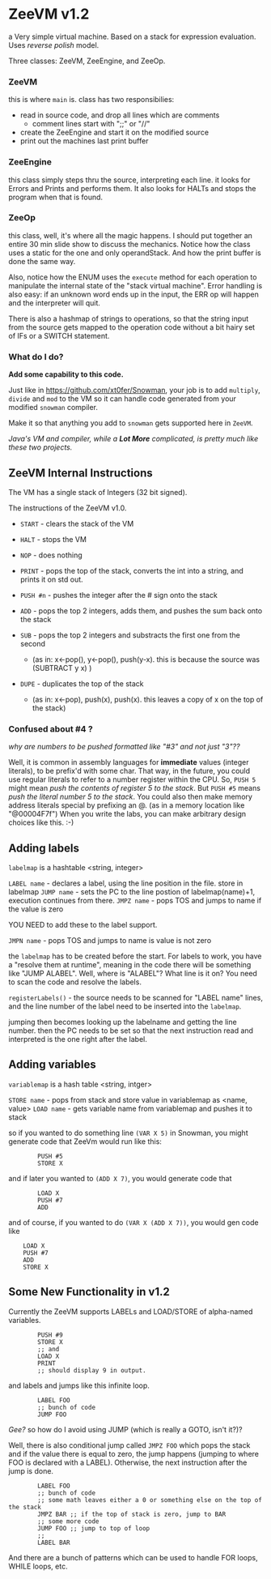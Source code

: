 # ZeeVM v1.2
a Very simple virtual machine. Based on a stack for expression evaluation. Uses _reverse polish_ model.

Three classes: ZeeVM, ZeeEngine, and ZeeOp.

### ZeeVM

this is where `main` is. class has two responsibilies:

- read in source code, and drop all lines which are comments
  - comment lines start with ";;" or "//"
- create the ZeeEngine and start it on the modified source
- print out the machines last print buffer

### ZeeEngine

this class simply steps thru the source, interpreting each line.
it looks for Errors and Prints and performs them.
It also looks for HALTs and stops the program when that is found.

### ZeeOp

this class, well, it's where all the magic happens. I should put together an
entire 30 min slide show to discuss the mechanics.
Notice how the class uses a static for the one and only operandStack.
And how the print buffer is done the same way.

Also, notice how the ENUM uses the `execute` method for each operation to manipulate
the internal state of the "stack virtual machine". Error handling is also easy: if an unknown word ends up in the input, the ERR op will happen and the interpreter will quit.

There is also a hashmap of strings to operations, so that the string input from the source gets mapped to the operation code without a bit hairy set of IFs or a SWITCH statement.

### What do I do?

**Add some capability to this code.**

Just like in https://github.com/xt0fer/Snowman, your job is to add `multiply`, `divide` and `mod` to the VM so it can handle code generated from your modified `snowman` compiler.

Make it so that anything you add to `snowman` gets supported here in `ZeeVM`.

*Java's VM and compiler, while a **Lot More** complicated, is pretty much like these two projects.*

## ZeeVM Internal Instructions

The VM has a single stack of Integers (32 bit signed).

The instructions of the ZeeVM v1.0.

- `START` - clears the stack of the VM
- `HALT` - stops the VM
- `NOP` - does nothing
- `PRINT` - pops the top of the stack, converts the int into a string, and prints it on std out.

- `PUSH #n` - pushes the integer after the # sign onto the stack
- `ADD` - pops the top 2 integers, adds them, and pushes the sum back onto the stack
- `SUB` - pops the top 2 integers and substracts the first one from the second
  - (as in:  x<-pop(), y<-pop(), push(y-x). this is because the source was (SUBTRACT y x) )
- `DUPE` - duplicates the top of the stack
  - (as in: x<-pop), push(x), push(x). this leaves a copy of x on the top of the stack)

### Confused about #4 ?

*why are numbers to be pushed formatted like "#3" and not just "3"??*

Well, it is common in assembly languages for **immediate** values (integer literals),
to be prefix'd with some char.
That way, in the future, you could use regular literals to refer to a number register
within the CPU. So, `PUSH 5` might mean *push the contents of register 5 to the stack*.
But `PUSH #5` means *push the literal number 5 to the stack*.
You could also then make memory address literals special by prefixing an @. (as in a memory location like "@00004F7f")
When you write the labs, you can make arbitrary design choices like this. :-)

## Adding labels

`labelmap` is a hashtable <string, integer>

`LABEL name` - declares a label, using the line position in the file. store in labelmap
`JUMP name` - sets the PC to the line postion of labelmap(name)+1, execution continues from there.
`JMPZ name` - pops TOS and jumps to name if the value is zero

YOU NEED to add these to the label support.

`JMPN name` - pops TOS and jumps to name is value is not zero

the `labelmap` has to be created before the start. 
For labels to work, you have a "resolve them at runtime", meaning in the code there will be something like "JUMP ALABEL". Well, where is "ALABEL"? What line is it on?
You need to scan the code and resolve the labels.

`registerLabels()` - the source needs to be scanned for "LABEL name" lines, and the line number of the label need to be inserted into the `labelmap`.

jumping then becomes looking up the labelname and getting the line number. then the PC needs to be set so that the next instruction read and interpreted is the one right after the label.

## Adding variables

`variablemap` is a hash table <string, intger>

`STORE name` - pops from stack and store value in variablemap as <name, value>
`LOAD name` - gets variable name from variablemap and pushes it to stack

so if you wanted to do something line `(VAR X 5)` in Snowman, you might generate code that
ZeeVm would run like this:

```
        PUSH #5
        STORE X
```

and if later you wanted to `(ADD X 7)`, you would generate code that

```
        LOAD X
        PUSH #7
        ADD
```

and of course, if you wanted to do `(VAR X (ADD X 7))`, you would gen code like

```
    LOAD X
    PUSH #7
    ADD
    STORE X
```

## Some New Functionality in v1.2

Currently the ZeeVM supports LABELs and LOAD/STORE of alpha-named variables.

```
        PUSH #9
        STORE X
        ;; and
        LOAD X
        PRINT
        ;; should display 9 in output.
```

and labels and jumps like this infinite loop.

```
        LABEL FOO
        ;; bunch of code
        JUMP FOO
```

*Gee?* so how do I avoid using JUMP (which is really a GOTO, isn't it?)?

Well, there is also conditional jump called `JMPZ FOO` which pops the stack and if the value there is equal to zero, the jump happens (jumping to where FOO is declared with a LABEL). Otherwise, the next instruction after the jump is done.


```
        LABEL FOO
        ;; bunch of code
        ;; some math leaves either a 0 or something else on the top of the stack
        JMPZ BAR ;; if the top of stack is zero, jump to BAR
        ;; some more code
        JUMP FOO ;; jump to top of loop
        ;;
        LABEL BAR
```

And there are a bunch of patterns which can be used to handle FOR loops, WHILE loops, etc.
